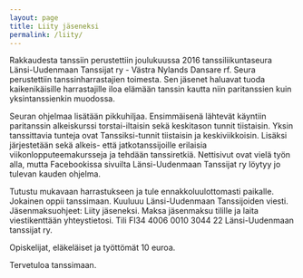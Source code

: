 ```yaml
---
layout: page
title: Liity jäseneksi
permalink: /liity/
---
```


Rakkaudesta tanssiin perustettiin joulukuussa 2016
tanssiliikuntaseura Länsi-Uudenmaan Tanssijat ry - Västra Nylands Dansare rf.
Seura perustettiin tanssinharrastajien toimesta.
Sen jäsenet haluavat tuoda kaikenikäisille harrastajille iloa
elämään tanssin kautta niin paritanssien kuin yksintanssienkin
muodossa.

Seuran ohjelmaa lisätään pikkuhiljaa. Ensimmäisenä lähtevät
käyntiin paritanssin alkeiskurssi torstai-iltaisin sekä keskitason
tunnit tiistaisin. Yksin tanssittavia tunteja ovat Tanssiksi-tunnit
tiistaisin ja keskiviikkoisin. Lisäksi järjestetään sekä alkeis- että jatkotanssijoille erilaisia
viikonlopputeemakursseja ja tehdään tanssiretkiä. Nettisivut
ovat vielä työn alla, mutta Facebookissa sivuilta Länsi-Uudenmaan Tanssijat ry löytyy jo tulevan kauden ohjelma.

Tutustu mukavaan harrastukseen ja tule ennakkoluulottomasti paikalle. Jokainen oppii
tanssimaan. Kuuluuu Länsi-Uudenmaan Tanssijoiden viesti.
Jäsenmaksuohjeet: Liity jäseneksi. Maksa jäsenmaksu tilille ja laita viestikenttään yhteystietosi.
Tili FI34 4006 0010 3044 22 Länsi-Uudenmaan tanssijat ry.

Opiskelijat, eläkeläiset ja työttömät 10 euroa.

Tervetuloa tanssimaan.
